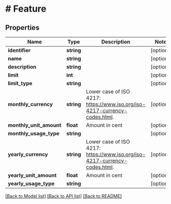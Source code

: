 # # Feature

## Properties

Name | Type | Description | Notes
------------ | ------------- | ------------- | -------------
**identifier** | **string** |  | [optional]
**name** | **string** |  | [optional]
**description** | **string** |  | [optional]
**limit** | **int** |  | [optional]
**limit_type** | **string** |  | [optional]
**monthly_currency** | **string** | Lower case of ISO 4217: https://www.iso.org/iso-4217-currency-codes.html. | [optional]
**monthly_unit_amount** | **float** | Amount in cent | [optional]
**monthly_usage_type** | **string** |  | [optional]
**yearly_currency** | **string** | Lower case of ISO 4217: https://www.iso.org/iso-4217-currency-codes.html. | [optional]
**yearly_unit_amount** | **float** | Amount in cent | [optional]
**yearly_usage_type** | **string** |  | [optional]

[[Back to Model list]](../../README.md#models) [[Back to API list]](../../README.md#endpoints) [[Back to README]](../../README.md)
